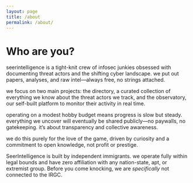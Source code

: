 ```yaml
---
layout: page
title: /about
permalink: /about/
---
```


# Who are you?

seerintelligence is a tight-knit crew of infosec junkies obsessed with documenting threat actors and the shifting cyber landscape. we put out papers, analyses, and raw intel—always free, no strings attached.

we focus on two main projects: the directory, a curated collection of everything we know about the threat actors we track, and the observatory, our self-built platform to monitor their activity in real time.

operating on a modest hobby budget means progress is slow but steady. everything we uncover will eventually be shared publicly—no paywalls, no gatekeeping. it’s about transparency and collective awareness.

we do this purely for the love of the game, driven by curiosity and a commitment to open knowledge, not profit or prestige.

SeerIntelligence is built by independent immigrants. we operate fully within legal bounds and have zero affiliation with any nation-state, apt, or extremist group.
Before you come knocking, we are *specifically* not connected to the IRGC.
